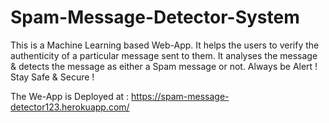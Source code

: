 # Spam-Message-Detector-System

This is a Machine Learning based Web-App. It helps the users to verify the authenticity of a particular message sent to them. It analyses the message & detects the message as either a Spam message or not. Always be Alert ! Stay Safe & Secure ! 

The We-App is Deployed at :  https://spam-message-detector123.herokuapp.com/
